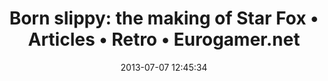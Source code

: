 ---
date: 2013-07-07 12:45:34
link:
  source: pocket
  source_url: https://getpocket.com
  text: "Born slippy: the making of Star Fox \u2022 Articles \u2022 Retro \u2022 Eurogamer.net"
  url: http://www.eurogamer.net/articles/2013-07-04-born-slippy-the-making-of-star-fox
slug: born-slippy-the-making-of-star-fox-articles-retro-eurogamer-net
source: pocket
title: "Born slippy: the making of Star Fox \u2022 Articles \u2022 Retro \u2022 Eurogamer.net"
---